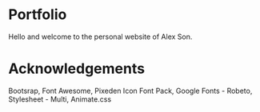 # Portfolio

Hello and welcome to the personal website of Alex Son.

# Acknowledgements
Bootsrap, Font Awesome, Pixeden Icon Font Pack, Google Fonts - Robeto, Stylesheet - Multi, Animate.css
